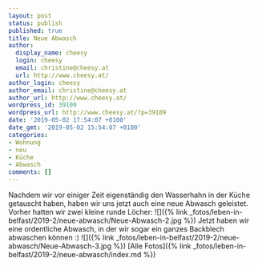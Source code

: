 ```yaml
---
layout: post
status: publish
published: true
title: Neue Abwasch
author:
  display_name: cheesy
  login: cheesy
  email: christine@cheesy.at
  url: http://www.cheesy.at/
author_login: cheesy
author_email: christine@cheesy.at
author_url: http://www.cheesy.at/
wordpress_id: 39109
wordpress_url: http://www.cheesy.at/?p=39109
date: '2019-05-02 17:54:07 +0100'
date_gmt: '2019-05-02 15:54:07 +0100'
categories:
- Wohnung
- neu
- Küche
- Abwasch
comments: []
---
```

Nachdem wir vor einiger Zeit eigenständig den Wasserhahn in der Küche getauscht haben, haben wir uns jetzt auch eine neue Abwasch geleistet.
Vorher hatten wir zwei kleine runde Löcher:
![]({% link _fotos/leben-in-belfast/2019-2/neue-abwasch/Neue-Abwasch-2.jpg %})
Jetzt haben wir eine ordentliche Abwasch, in der wir sogar ein ganzes Backblech abwaschen können :)
![]({% link _fotos/leben-in-belfast/2019-2/neue-abwasch/Neue-Abwasch-3.jpg %})
[Alle Fotos]({% link _fotos/leben-in-belfast/2019-2/neue-abwasch/index.md %})
